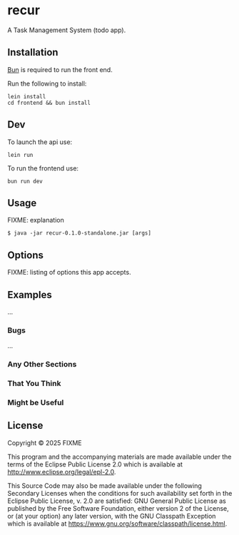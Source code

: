 # recur

A Task Management System (todo app).

## Installation

[Bun](https://bun.sh/) is required to run the front end.

Run the following to install:
```
lein install
cd frontend && bun install
```

## Dev
To launch the api use:
```
lein run
```

To run the frontend use:
```
bun run dev
```

## Usage

FIXME: explanation

    $ java -jar recur-0.1.0-standalone.jar [args]

## Options

FIXME: listing of options this app accepts.

## Examples

...

### Bugs

...

### Any Other Sections
### That You Think
### Might be Useful

## License

Copyright © 2025 FIXME

This program and the accompanying materials are made available under the
terms of the Eclipse Public License 2.0 which is available at
http://www.eclipse.org/legal/epl-2.0.

This Source Code may also be made available under the following Secondary
Licenses when the conditions for such availability set forth in the Eclipse
Public License, v. 2.0 are satisfied: GNU General Public License as published by
the Free Software Foundation, either version 2 of the License, or (at your
option) any later version, with the GNU Classpath Exception which is available
at https://www.gnu.org/software/classpath/license.html.
